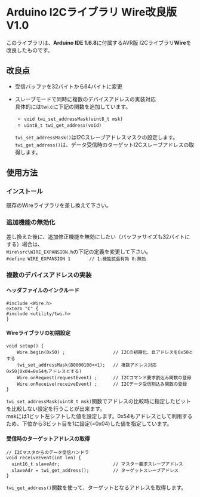 # Arduino I2Cライブラリ Wire改良版　V1.0

このライブラリは、**Arduino IDE 1.6.8**に付属するAVR版 I2Cライブラリ**Wire**を改良したものです。


## 改良点
* 受信バッファを32バイトから64バイトに変更
* スレーブモードで同時に複数のデバイスアドレスの実装対応  
  具体的にはtwi.cに下記の関数を追加しています。  
  * `void twi_set_addressMask(uint8_t msk)`  
  * `uint8_t twi_get_address(void)`  
  
  `twi_set_addressMask()`はI2Cスレーブアドレスマスクの設定します。  
  `twi_get_address()`は、データ受信時のターゲットI2Cスレーブアドレスの取得します。  
  
  

## 使用方法
### インストール
既存のWireライブラリを差し換えて下さい。

### 追加機能の無効化
差し換えた後に、追加修正機能を無効にしたい（バッファサイズも32バイトにする）場合は、  
`Wire\src\WIRE_EXPANSION.h`の下記の定義を変更して下さい。  
`#define WIRE_EXPANSION 1		// 1:機能拡張有効 0:無効`

### 複数のデバイスアドレスの実装
#### ヘッダファイルのインクルード
    #include <Wire.h>
    extern "C" {
    #include <utility/twi.h>
    }

#### Wireライブラリの初期設定
    void setup() {
        Wire.begin(0x50) ;                  // I2Cの初期化、自アドレスを0x50とする
        twi_set_addressMask(B0000100<<1);   // 複数アドレス対応 0x50|0x04=0x54もアドレスとする)
        Wire.onRequest(requestEvent) ;      // I2Cコマンド要求割込み関数の登録
        Wire.onReceive(receiveEvent) ;      // I2Cデータ受信割込み関数の登録
    }

`twi_set_addressMask(uint8_t msk)`関数でアドレスの比較時に指定したビットを比較しない設定を行うことが出来ます。  
mskには1ビット左シフトした値を設定します。0x54もアドレスとして利用するため、下位から3ビット目を1に設定(=0x04)した値を指定しています。

#### 受信時のターゲットアドレスの取得

    // I2Cマスタからのデータ受信ハンドラ
    void receiveEvent(int len) {
      uint16_t slaveAdr;                    // マスター要求スレーブアドレス
      slaveAdr = twi_get_address();         // ターゲットスレーブアドレス
    }

 `twi_get_address()`関数を使って、ターゲットとなるアドレスを取得します。
 
 

